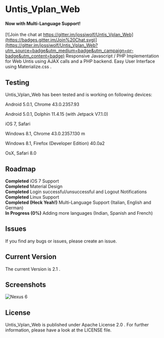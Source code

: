 # Untis_Vplan_Web
#### Now with Multi-Language Support!

[![Join the chat at https://gitter.im/jossiwolf/Untis_Vplan_Web](https://badges.gitter.im/Join%20Chat.svg)](https://gitter.im/jossiwolf/Untis_Vplan_Web?utm_source=badge&utm_medium=badge&utm_campaign=pr-badge&utm_content=badge)
Responsive Javascript / PHP Implementation for Web Untis using AJAX calls and a PHP backend. Easy User Interface using Materialize.css .

## Testing
Untis_Vplan_Web has been tested and is working on following devices:

Android 5.0.1, Chrome 43.0.2357.93

Android 5.0.1, Dolphin 11.4.15 (with Jetpack V7.1.0)

iOS 7, Safari

Windows 8.1, Chrome 43.0.2357.130 m

Windows 8.1, Firefox (Developer Edition) 40.0a2

OsX, Safari 8.0

## Roadmap
<b>Completed</b>  iOS 7 Support<br>
<b>Completed</b>  Material Design<br>
<b>Completed</b>  Login successful/unsuccessful and Logout Notifications<br>
<b>Completed</b>  Linux Support<br>
<b>Completed (Heck Yeah!)</b>  Multi-Language Support (Italian, English and German)<br>
<b>In Progress (0%)</b> Adding more languages (Indian, Spanish and French)

## Issues
If you find any bugs or issues, please create an issue.

## Current Version
The current Version is 2.1 .

## Screenshots
![Nexus 6](screenshots/nexus6.jpg)


## License

Untis_Vplan_Web is published under Apache License 2.0 . For further information, please have a look at the LICENSE file.
